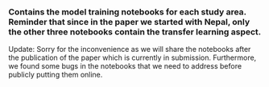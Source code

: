 ### Contains the model training notebooks for each study area. Reminder that since in the paper we started with Nepal, only the other three notebooks contain the transfer learning aspect.

Update: Sorry for the inconvenience as we will share the notebooks after the publication of the paper which is currently in submission. Furthermore, we found some bugs in the notebooks that we need to address before publicly putting them online. 
